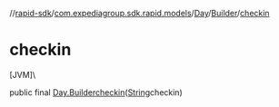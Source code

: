 //[rapid-sdk](../../../../index.md)/[com.expediagroup.sdk.rapid.models](../../index.md)/[Day](../index.md)/[Builder](index.md)/[checkin](checkin.md)

# checkin

[JVM]\

public final [Day.Builder](index.md)[checkin](checkin.md)([String](https://docs.oracle.com/javase/8/docs/api/java/lang/String.html)checkin)
